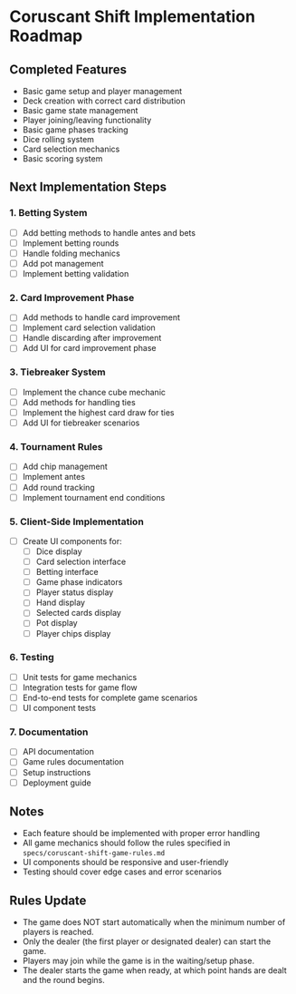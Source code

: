 # Coruscant Shift Implementation Roadmap

## Completed Features

- Basic game setup and player management
- Deck creation with correct card distribution
- Basic game state management
- Player joining/leaving functionality
- Basic game phases tracking
- Dice rolling system
- Card selection mechanics
- Basic scoring system

## Next Implementation Steps

### 1. Betting System

- [ ] Add betting methods to handle antes and bets
- [ ] Implement betting rounds
- [ ] Handle folding mechanics
- [ ] Add pot management
- [ ] Implement betting validation

### 2. Card Improvement Phase

- [ ] Add methods to handle card improvement
- [ ] Implement card selection validation
- [ ] Handle discarding after improvement
- [ ] Add UI for card improvement phase

### 3. Tiebreaker System

- [ ] Implement the chance cube mechanic
- [ ] Add methods for handling ties
- [ ] Implement the highest card draw for ties
- [ ] Add UI for tiebreaker scenarios

### 4. Tournament Rules

- [ ] Add chip management
- [ ] Implement antes
- [ ] Add round tracking
- [ ] Implement tournament end conditions

### 5. Client-Side Implementation

- [ ] Create UI components for:
  - [ ] Dice display
  - [ ] Card selection interface
  - [ ] Betting interface
  - [ ] Game phase indicators
  - [ ] Player status display
  - [ ] Hand display
  - [ ] Selected cards display
  - [ ] Pot display
  - [ ] Player chips display

### 6. Testing

- [ ] Unit tests for game mechanics
- [ ] Integration tests for game flow
- [ ] End-to-end tests for complete game scenarios
- [ ] UI component tests

### 7. Documentation

- [ ] API documentation
- [ ] Game rules documentation
- [ ] Setup instructions
- [ ] Deployment guide

## Notes

- Each feature should be implemented with proper error handling
- All game mechanics should follow the rules specified in `specs/coruscant-shift-game-rules.md`
- UI components should be responsive and user-friendly
- Testing should cover edge cases and error scenarios

## Rules Update

- The game does NOT start automatically when the minimum number of players is reached.
- Only the dealer (the first player or designated dealer) can start the game.
- Players may join while the game is in the waiting/setup phase.
- The dealer starts the game when ready, at which point hands are dealt and the round begins.

